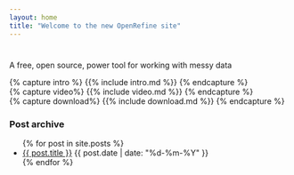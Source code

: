 ```yaml
---
layout: home
title: "Welcome to the new OpenRefine site"
---
```


<div id="banner">
  <div class="inner-content">
    <div class="copy">
      <h1></h1>
      <p class="intro">A free, open source, power tool for working with messy data</p>
    </div>
  </div>
</div>  

<div id="content">
  <div class="inner-content">
{% capture intro %}
  {{% include intro.md %}}
 {% endcapture %}
  </div>
</div>

<div id="content">
  <div class="inner-content">
    <div class="cols">
      <div class="col">
{% capture video%}
  {{% include video.md %}}
 {% endcapture %}  
      </div>
      <div class="col">
{% capture download%}
  {{% include download.md %}}
 {% endcapture %}
    <h3>Post archive</h3>
    <ul class="bordered-list">
      {% for post in site.posts %}
      <li>
        <a href="{{ post.url }}">{{ post.title }}</a>
        <span class="date">{{ post.date | date: "%d-%m-%Y" }}</span>
      </li>
      {% endfor %}
    </ul>
      </div>
    </div>
  </div>
</div>
